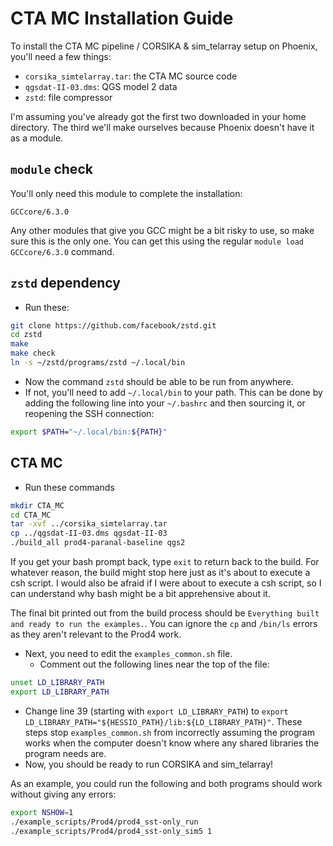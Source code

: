 # CTA MC Installation Guide

To install the CTA MC pipeline / CORSIKA & sim_telarray setup on Phoenix, you'll need a few things:

* `corsika_simtelarray.tar`: the CTA MC source code
* `qgsdat-II-03.dms`: QGS model 2 data
* `zstd`: file compressor

I'm assuming you've already got the first two downloaded in your home directory. The third we'll make ourselves because Phoenix doesn't have it as a module.

## `module` check

You'll only need this module to complete the installation:

```
GCCcore/6.3.0
```

Any other modules that give you GCC might be a bit risky to use, so make sure this is the only one. You can get this using the regular `module load GCCcore/6.3.0` command.

## `zstd` dependency

* Run these:

```bash
git clone https://github.com/facebook/zstd.git
cd zstd
make
make check
ln -s ~/zstd/programs/zstd ~/.local/bin
```

* Now the command `zstd` should be able to be run from anywhere.
* If not, you'll need to add `~/.local/bin` to your path. This can be done by adding the following line into your `~/.bashrc` and then sourcing it, or reopening the SSH connection:

```bash
export $PATH="~/.local/bin:${PATH}"
```

## CTA MC

* Run these commands

```bash
mkdir CTA_MC
cd CTA_MC
tar -xvf ../corsika_simtelarray.tar
cp ../qgsdat-II-03.dms qgsdat-II-03
./build_all prod4-paranal-baseline qgs2
```

If you get your bash prompt back, type `exit` to return back to the build. For whatever reason, the build might stop here just as it's about to execute a csh script. I would also be afraid if I were about to execute a csh script, so I can understand why bash might be a bit apprehensive about it.

The final bit printed out from the build process should be `Everything built and ready to run the examples.`. You can ignore the `cp` and `/bin/ls` errors as they aren't relevant to the Prod4 work.

* Next, you need to edit the `examples_common.sh` file.
  * Comment out the following lines near the top of the file:

```bash
unset LD_LIBRARY_PATH
export LD_LIBRARY_PATH
```

  * Change line 39 (starting with `export LD_LIBRARY_PATH`) to `export LD_LIBRARY_PATH="${HESSIO_PATH}/lib:${LD_LIBRARY_PATH}"`. These steps stop `examples_common.sh` from incorrectly assuming the program works when the computer doesn't know where any shared libraries the program needs are.
* Now, you should be ready to run CORSIKA and sim_telarray!

As an example, you could run the following and both programs should work without giving any errors:

```bash
export NSHOW=1
./example_scripts/Prod4/prod4_sst-only_run
./example_scripts/Prod4/prod4_sst-only_sim5 1
```

